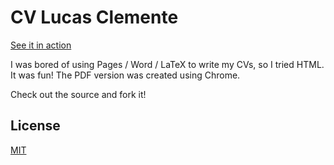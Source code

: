 # CV Lucas Clemente #

[See it in action](http://lclemente.org)

I was bored of using Pages / Word / LaTeX to write my CVs, so I tried HTML. It was fun! The PDF version was created using Chrome.

Check out the source and fork it!

## License ##

[MIT](LICENSE.txt)
